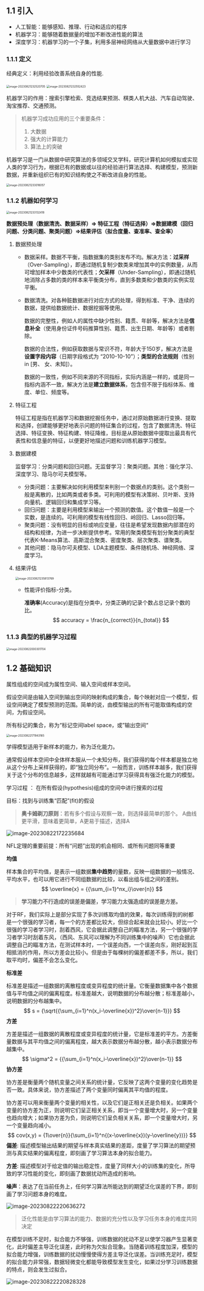 ## 1.1 引入

- 人工智能：能够感知、推理、行动和适应的程序
- 机器学习：能够随着数据量的增加不断改进性能的算法
- 深度学习：机器学习的一个子集，利用多层神经网络从大量数据中进行学习

### 1.1.1 定义

经典定义：利用经验改善系统自身的性能.

<img src="https://raw.githubusercontent.com/AnJian2020/study_recorder/main/images/202308212325948.png" alt="image-20230821232520705" style="zoom:50%;" />

<img src="https://raw.githubusercontent.com/AnJian2020/study_recorder/main/images/202308212325524.png" alt="image-20230821232552423" style="zoom:50%;" />

机器学习的作用：搜索引擎检索、竞选结果预测、棋类人机大战、汽车自动驾驶、淘宝推荐、交通预测。

> 机器学习成功应用的三个重要条件：
>
> 1. 大数据
> 2. 强大的计算能力
> 3. 算法上的突破

机器学习是一门从数据中研究算法的多领域交叉学科，研究计算机如何模拟或实现人类的学习行为，根据已有的数据或以往的经验进行算法选择、构建模型，预测新数据，并重新组织已有的知识结构使之不断改进自身的性能。

<img src="https://raw.githubusercontent.com/AnJian2020/study_recorder/main/images/202308212330191.png" alt="image-20230821233016057" style="zoom:50%;" />

### 1.1.2 机器如何学习

<img src="https://raw.githubusercontent.com/AnJian2020/study_recorder/main/images/202308212331631.png" alt="image-20230821233132418" style="zoom:50%;" />

**数据预处理（数据清洗、数据采样）=> 特征工程（特征选择）=>数据建模（回归问题、分类问题、聚类问题）=>结果评估（拟合度量、查准率、查全率）**

1. 数据预处理

   - 数据采样。数据不平衡，指数据集的类别发布不均。解决方法：**过采样**（Over-Sampling），即通过随机复制少数类来增加其中的实例数量，从而可增加样本中少数类的代表性；**欠采样**（Under-Sampling），即通过随机地消除占多数的类的样本来平衡类分布，直到多数类和少数类的实例实现平衡。

   - 数据清洗。对各种脏数据进行对应方式的处理，得到标准、干净、连续的数据，提供给数据统计、数据挖掘等使用。

     数据的完整性，例如人的属性中缺少性别、籍贯、年龄等，解决方法是**信息补全**（使用身份证件号码推算性别、籍贯、出生日期、年龄等）或者剔除。

     数据的合法性，例如获取数据与常识不符，年龄大于150岁，解决方法是**设置字段内容**（日期字段格式为 “2010-10-10”）；**类型的合法规则**（性别 in [男、 女、未知]）。

     数据的一致性，例如不同来源的不同指标，实际内涵是一样的，或是同一指标内涵不一致，解决方法是**建立数据体系**，包含但不限于指标体系、维度、单位、频度等。

2. 特征工程

   特征工程是指在机器学习和数据挖掘任务中，通过对原始数据进行变换、提取和选择，创建能够更好地表示问题的特征集合的过程，包含了数据清洗、特征选择、特征变换、特征构建、特征降维，目标是从原始数据中提取出最具有代表性和信息量的特征，以便更好地描述问题和训练机器学习模型。

3. 数据建模

   监督学习：分类问题和回归问题。无监督学习：聚类问题。其他：强化学习、深度学习、隐马尔可夫模型等。

   - 分类问题：主要解决如何利用模型来判别一个数据点的类别。这个类别一般是离散的，比如两类或者多类。可利用的模型有决策树、贝叶斯、支持向量机、逻辑回归和集成学习等。
   - 回归问题：主要是利用模型来输出一个预测的数值。这个数值一般是一个实数，是连续的。可利用的模型有线性回归、岭回归、Lasso回归等。
   - 聚类问题：没有明显的目标或响应变量，往往是希望发现数据内部潜在的结构和规律，为进一步决断提供参考。常用的聚类模型有划分聚类的典型代表K-Means算法、高斯混合聚类、密度聚类、层次聚类、谱聚类。
   - 其他问题：隐马尔可夫模型、LDA主题模型、条件随机场、神经网络、深度学习。

4. 结果评估

   <img src="https://raw.githubusercontent.com/AnJian2020/study_recorder/main/images/202308212358897.png" alt="image-20230821235813769" style="zoom:50%;" />

   - 性能评价指标-分类。

     **准确率**(Accuracy)是指在分类中，分类正确的记录个数占总记录个数的比。
     $$
     accuracy = \frac{n_{correct}}{n_{total}}
     $$

### 1.1.3 典型的机器学习过程

<img src="https://raw.githubusercontent.com/AnJian2020/study_recorder/main/images/202308220003869.png" alt="image-20230822000301704" style="zoom:50%;" />

## 1.2 基础知识

属性组成的空间成为属性空间、输入空间或样本空间。

假设空间是由输入空间到输出空间的映射构成的集合，每个映射对应一个模型，假设空间确定了模型预测的范围。简单的说，由模型输出的所有可能取值构成的空间，为假设空间。

所有标记的集合，称为“标记空间label space，或”输出空间“

<img src="https://raw.githubusercontent.com/AnJian2020/study_recorder/main/images/202308221719358.png" alt="image-20230822171943165" style="zoom:50%;" />

学得模型适用于新样本的能力，称为泛化能力。

通常假设样本空间中全体样本服从一个未知分布，我们获得的每个样本都是独立地从这个分布上采样获得的，即“独立同分布”。一般而言，训练样本越多，我们获得关于这个分布的信息越多，这样就越有可能通过学习获得具有强泛化能力的模型。

学习过程 ： 在所有假设(hypothesis)组成的空间中进行搜索的过程

目标：找到与训练集“匹配”(fit)的假设

> **奥卡姆剃刀原则**：若有多个假设与观察一致，则选择最简单的那个。 A曲线更平滑，意味着更简单，A更易于描述，选择A

![image-20230822172235684](https://raw.githubusercontent.com/AnJian2020/study_recorder/main/images/202308221722759.png)

NFL定理的重要前提：所有“问题”出现的机会相同、或所有问题同等重要

**均值**

样本集合的平均值，是表示一组数据**集中趋势**的量数，反映一组数据的一般情况、平均水平，也可以用它进行不同组数据的比较，以看出组与组之间的差别。
$$
\overline{x} = {{\sum_{i=1}^nx_i}\over{n}}
$$

> **学习能力不行造成的误差是偏差，学习能力太强造成的误差是方差。**

对于RF，我们实际上是部分实现了多次训练取均值的效果，每次训练得到的树都是一个很强的学习者，每一个的方差都比较大，但综合起来就会比较小。好比一个很强的学习者学习时，刮着西风，它会据此调整自己的瞄准方法，另一个很强的学习者学习时刮着东风，（西风、东风可以理解为不同训练集中的噪声）它也会据此调整自己的瞄准方法，在测试样本时，一个误差向西，一个误差向东，刚好起到互相抵消的作用，所以方差会比较小。但是由于每棵树的偏差都差不多，所以，我们取平均时，偏差不会怎么变化。

**标准差**

标准差是描述一组数据的离散程度或变异程度的统计量。它衡量数据集中各个数据值与平均值之间的偏离程度。标准差越大，说明数据的分布越分散；标准差越小，说明数据的分布越集中。
$$
s = {\sqrt{{\sum_{i=1}^n(x_i-\overline{x})^2}\over{n-1}}}
$$
**方差**

方差是描述一组数据的离散程度或变异程度的统计量，它是标准差的平方。方差衡量数据与其平均值之间的偏离程度，越大表示数据分布越分散，越小表示数据分布越集中。
$$
\sigma^2 = {{\sum_{i=1}^n(x_i-\overline{x})^2}\over{n-1}}
$$
**协方差**

协方差是衡量两个随机变量之间关系的统计量，它反映了这两个变量的变化趋势是否一致。具体来说，协方差描述了两个变量同时偏离其平均值的程度。

协方差可以用来衡量两个变量的相关性，以及它们是正相关还是负相关。如果两个变量的协方差为正，则说明它们呈正相关关系，即当一个变量增大时，另一个变量也趋向增大；如果协方差为负，则说明它们呈负相关关系，即一个变量增大时，另一个变量趋向减小。
$$
cov(x,y) = {1\over{n}}{\sum_{i=1}^n{(x-\overline{x})(y-\overline{y})}}
$$
**偏差**: 描述模型输出结果的期望与样本真实结果的差距，度量了学习算法的期望预测与真实结果的偏离程度，即刻画了学习算法本身的拟合能力。

**方差**: 描述模型对于给定值的输出稳定性，度量了同样大小的训练集的变化，所导致的学习性能的变化，即刻画了数据扰动所造成的影响。

**噪声**：表达了在当前任务上，任何学习算法所能达到的期望泛化误差的下界，即刻画了学习问题本身的难度。

![image-20230822220636272](https://raw.githubusercontent.com/AnJian2020/study_recorder/main/images/202308222206375.png)

> 泛化性能是由学习算法的能力、数据的充分性以及学习任务本身的难度共同决定

在模型训练不足时，拟合能力不够强，训练数据的扰动不足以使学习器产生显著变化，此时偏差主导泛化误差，此时称为欠拟合现象。当随着训练程度加深，模型的拟合能力增强，训练数据的扰动慢慢使得方差主导泛化误差。当训练充足时，模型的拟合能力非常强，数据轻微变化都能导致模型发生变化，如果过分学习训练数据的特点，则会发生过拟合。

![image-20230822220828328](https://raw.githubusercontent.com/AnJian2020/study_recorder/main/images/202308222208466.png)

